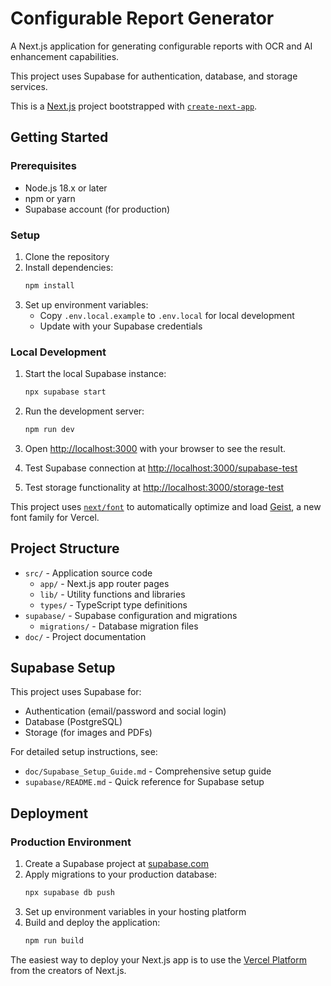 # Configurable Report Generator

A Next.js application for generating configurable reports with OCR and AI enhancement capabilities.

This project uses Supabase for authentication, database, and storage services.

This is a [Next.js](https://nextjs.org) project bootstrapped with [`create-next-app`](https://nextjs.org/docs/app/api-reference/cli/create-next-app).

## Getting Started

### Prerequisites

- Node.js 18.x or later
- npm or yarn
- Supabase account (for production)

### Setup

1. Clone the repository
2. Install dependencies:
   ```bash
   npm install
   ```
3. Set up environment variables:
   - Copy `.env.local.example` to `.env.local` for local development
   - Update with your Supabase credentials

### Local Development

1. Start the local Supabase instance:
   ```bash
   npx supabase start
   ```

2. Run the development server:
   ```bash
   npm run dev
   ```

3. Open [http://localhost:3000](http://localhost:3000) with your browser to see the result.

4. Test Supabase connection at [http://localhost:3000/supabase-test](http://localhost:3000/supabase-test)

5. Test storage functionality at [http://localhost:3000/storage-test](http://localhost:3000/storage-test)

This project uses [`next/font`](https://nextjs.org/docs/app/building-your-application/optimizing/fonts) to automatically optimize and load [Geist](https://vercel.com/font), a new font family for Vercel.

## Project Structure

- `src/` - Application source code
  - `app/` - Next.js app router pages
  - `lib/` - Utility functions and libraries
  - `types/` - TypeScript type definitions
- `supabase/` - Supabase configuration and migrations
  - `migrations/` - Database migration files
- `doc/` - Project documentation

## Supabase Setup

This project uses Supabase for:
- Authentication (email/password and social login)
- Database (PostgreSQL)
- Storage (for images and PDFs)

For detailed setup instructions, see:
- `doc/Supabase_Setup_Guide.md` - Comprehensive setup guide
- `supabase/README.md` - Quick reference for Supabase setup

## Deployment

### Production Environment

1. Create a Supabase project at [supabase.com](https://supabase.com)
2. Apply migrations to your production database:
   ```bash
   npx supabase db push
   ```
3. Set up environment variables in your hosting platform
4. Build and deploy the application:
   ```bash
   npm run build
   ```

The easiest way to deploy your Next.js app is to use the [Vercel Platform](https://vercel.com/new?utm_medium=default-template&filter=next.js&utm_source=create-next-app&utm_campaign=create-next-app-readme) from the creators of Next.js.
